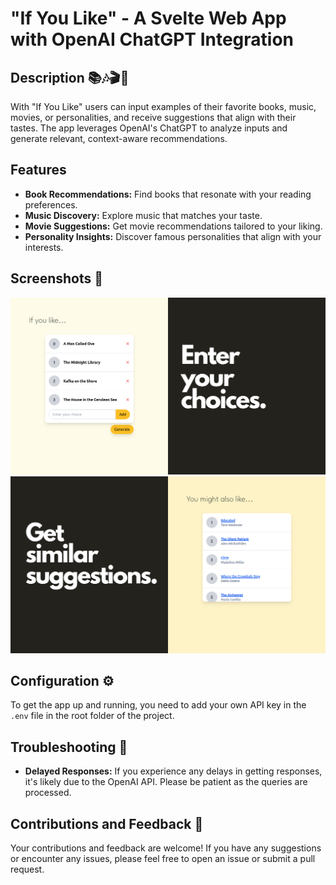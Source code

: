 # "If You Like" - A Svelte Web App with OpenAI ChatGPT Integration

## Description 📚🎶🎬🧠

With "If You Like" users can input examples of their favorite books, music, movies, or personalities, and receive suggestions that align with their tastes. The app leverages OpenAI's ChatGPT to analyze inputs and generate relevant, context-aware recommendations.

## Features

- **Book Recommendations:** Find books that resonate with your reading preferences.
- **Music Discovery:** Explore music that matches your taste.
- **Movie Suggestions:** Get movie recommendations tailored to your liking.
- **Personality Insights:** Discover famous personalities that align with your interests.

## Screenshots 📸

![Screenshot 1](screenshot1.png)
![Screenshot 2](screenshot2.png)


## Configuration ⚙️

To get the app up and running, you need to add your own API key in the `.env` file in the root folder of the project.

## Troubleshooting 🚧

- **Delayed Responses:** If you experience any delays in getting responses, it's likely due to the OpenAI API. Please be patient as the queries are processed.

## Contributions and Feedback 🤝

Your contributions and feedback are welcome! If you have any suggestions or encounter any issues, please feel free to open an issue or submit a pull request.

